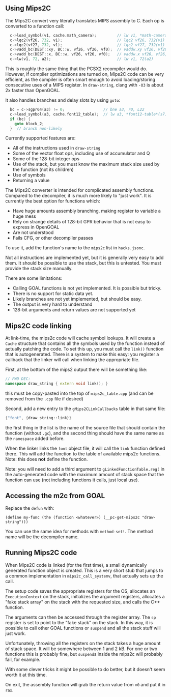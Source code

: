 ## Using Mips2C

The Mips2C convert very literally translates MIPS assembly to C.  Each op is converted to a function call:
```cpp
  c->load_symbol(v1, cache.math_camera);         // lw v1, *math-camera*(s7)
  c->lqc2(vf26, 732, v1);                        // lqc2 vf26, 732(v1)
  c->lqc2(vf27, 732, v1);                        // lqc2 vf27, 732(v1)
  c->vadd_bc(DEST::xy, BC::w, vf26, vf26, vf0);  // vaddw.xy vf26, vf26, vf0
  c->vadd_bc(DEST::x, BC::w, vf26, vf26, vf0);   // vaddw.x vf26, vf26, vf0
  c->lw(v1, 72, a2);                             // lw v1, 72(a2)
```
This is roughly the same thing that the PCSX2 recompiler would do.  However, if compiler optimizations are turned on, Mips2C code can be very efficient, as the compiler is often smart enough to avoid loading/storing consecutive uses of a MIPS register.  In `draw-string`, clang with `-O3` is about 2x faster than OpenGOAL.

It also handles branches and delay slots by using `goto`:
```cpp
  bc = c->sgpr64(a3) != 0;                 // bne a3, r0, L22
  c->load_symbol(a3, cache.font12_table);  // lw a3, *font12-table*(s7)
  if (bc) {
    goto block_2;
  }  // branch non-likely
```

Currently supported features are:
- All of the instructions used in `draw-string`
- Some of the vector float ops, including use of accumulator and Q
- Some of the 128-bit integer ops
- Use of the stack, but you must know the maximum stack size used by the function (not its children)
- Use of symbols
- Returning a value


The Mips2C converter is intended for complicated assembly functions. Compared to the decompiler, it is much more likely to "just work". It is currently the best option for functions which:
- Have huge amounts assembly branching, making register to variable a huge mess
- Rely on strange details of 128-bit GPR behavior that is not easy to express in OpenGOAL
- Are not understood
- Fails CFG, or other decompiler passes

To use it, add the function's name to the `mips2c` list in `hacks.jsonc`.

Not all instructions are implemented yet, but it is generally very easy to add them.  It should be possible to use the stack, but this is untested.  You must provide the stack size manually.

There are some limitations:
- Calling GOAL functions is not yet implemented. It is possible but tricky.
- There is no support for static data yet.
- Likely branches are not yet implemented, but should be easy.
- The output is very hard to understand
- 128-bit arguments and return values are not supported yet

## Mips2C code linking
At link-time, the mips2c code will cache symbol lookups. It will create a `Cache` structure that contains all the symbols used by the function instead of actually patching the code. To set this up, you must call the `link()` function that is autogenerated.  There is a system to make this easy: you register a callback that the linker will call when linking the appropriate file.

First, at the bottom of the mips2 output there will be something like:
```cpp
// FWD DEC:
namespace draw_string { extern void link(); }
```
this must be copy-pasted into the top of `mips2c_table.cpp` (and can be removed from the `.cpp` file if desired)

Second, add a new entry to the `gMips2CLinkCallbacks` table in that same file:
```cpp
{"font", {draw_string::link}}
```
the first thing in the list is the name of the source file that should contain the function (without `.gc`), and the second thing should have the same name as the `namespace` added before.

When the linker links the `font` object file, it will call the `link` function defined there.  This will add the function to the table of available mips2c functions.  Note: this does **not** define the function.

Note: you will need to add a third argument to `gLinkedFunctionTable.reg(` in the auto-generated code with the maximum amount of stack space that the function can use (not including functions it calls, just local use).

## Accessing the m2c from GOAL

Replace the `defun` with:
```
(define my-func (the (function <whatever>) (__pc-get-mips2c "draw-string")))
```

You can use the same idea for methods with `method-set!`.  The method name will be the decompiler name.

## Running Mips2C code
When Mips2C code is linked (for the first time), a small dynamically generated function object is created. This is a very short stub that jumps to a common implementation in `mips2c_call_systemv`, that actually sets up the call.

The setup code saves the appropriate registers for the OS, allocates an `ExecutionContext` on the stack, initializes the argument registers, allocates a "fake stack array" on the stack with the requested size, and calls the C++ function.

The arguments can then be accessed through the register array. The `sp` register is set to point to the "fake stack" on the stack.  In this way, it is possible to call other GOAL functions or `suspend` and all the stack stuff will just work.

Unfortunately, throwing all the registers on the stack takes a huge amount of stack space.  It will be somewhere between 1 and 2 kB.  For one or two functions this is probably fine, but `suspend`s inside the mips2c will probably fail, for example.

With some clever tricks it might be possible to do better, but it doesn't seem worth it at this time.

On exit, the assembly function will grab the return value from `v0` and put it in `rax`.
